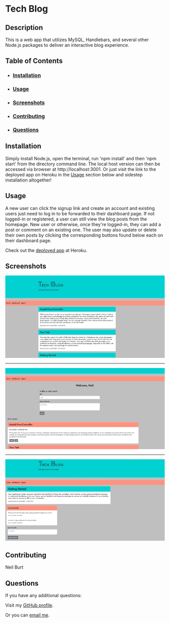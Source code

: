 # Tech Blog  
  
## Description  
  
This is a web app that utilizes MySQL, Handlebars, and several other Node.js packages to deliver an interactive blog experience.  
  
## Table of Contents  
- ### [Installation](#installation)
- ### [Usage](#usage)
- ### [Screenshots](#screenshots)
- ### [Contributing](#contributing)
- ### [Questions](#questions)
  
## Installation  
  
Simply install Node.js, open the terminal, run 'npm install' and then 'npm start' from the directory command line. The local host version can then be accessed via browser at http://localhost:3001. Or just visit the link to the deployed app on Heroku in the [Usage](#usage) section below and sidestep installation altogether!  
  
## Usage  
  
A new user can click the signup link and create an account and existing users just need to log in to be forwarded to their dashboard page. If not logged-in or registered, a user can still view the blog posts from the homepage. New user or otherwise, once they're logged-in, they can add a post or comment on an existing one. The user may also update or delete their own posts by clicking the corresponding buttons found below each on their dashboard page.  
  
Check out the [deployed app](https://stormy-crag-19904.herokuapp.com/) at Heroku.  
  
## Screenshots  
![screenshot of Tech Blog homepage](./assets/images/screenshot.jpg)  
  
---  
  
![screenshot of Tech Blog on user dashboard page](./assets/images/screenshot2.jpg)  
  
---  
  
![screenshot of Tech Blog post page with comment field](./assets/images/screenshot3.jpg)  
  
## Contributing  
  
Neil Burt  
  
## Questions  
  
If you have any additional questions:  
  
Visit my [GitHub profile](https://github.com/neilburt).  
  
Or you can [email me](mailto:neil.burt@comcast.net).